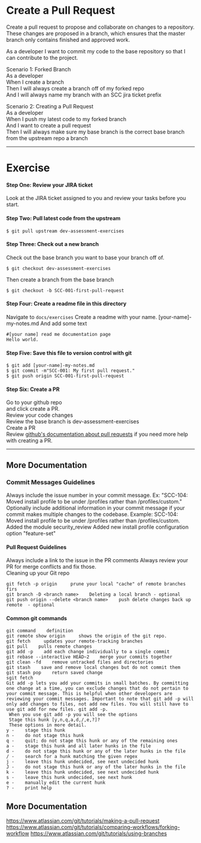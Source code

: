 # Create a Pull Request 
Create a pull request to propose and collaborate on changes to a repository. 
These changes are proposed in a branch, which ensures that the master branch only contains finished and approved work.

As a developer I want to commit my code to the base repository so that I can contribute to the project. 

Scenario 1: Forked Branch \
As a developer \
When I create a branch \
Then I will always create a branch off of my forked repo \
And I will always name my branch with an SCC jira ticket prefix

Scenario 2: Creating a Pull Request \
As a developer \
When I push my latest code to my forked branch \
And I want to create a pull request \
Then I will always make sure my base branch is the correct base branch from the upstream repo a branch

--- 

# Exercise 

#### Step One: Review your JIRA ticket
Look at the JIRA ticket assigned to you and review your tasks before you start. 

#### Step Two: Pull latest code from the upstream 
```
$ git pull upstream dev-assessment-exercises
```

#### Step Three: Check out a new branch 
Check out the base branch you want to base your branch off of. 
```
$ git checkout dev-assessment-exercises
```
Then create a branch from the base branch
```
$ git checkout -b SCC-001-first-pull-request
```

#### Step Four: Create a readme file in this directory 
Navigate to `docs/exercises`
Create a readme with your name. [your-name]-my-notes.md
And add some text 
```
#[your name] read me documentation page 
Hello world. 
```

#### Step Five: Save this file to version control with git 
```
$ git add [your-name]-my-notes.md
$ git commit -m"SCC-001: My first pull request."
$ git push origin SCC-001-first-pull-request
``` 

#### Step Six: Create a PR
Go to your github repo \
and click create a PR. \
Review your code changes \
Review the base branch is dev-assessment-exercises \
Create a PR \
Review [github's documentation about pull requests](https://help.github.com/en/github/collaborating-with-issues-and-pull-requests/creating-a-pull-request-from-a-fork) if you need more help with creating a PR.

--- 

## More Documentation 
### Commit Messages Guidelines
Always include the issue number in your commit message. Ex: "SCC-104: Moved install profile to be under /profiles rather than /profiles/custom." \
Optionally include additional information in your commit message if your commit makes multiple changes to the codebase. Example: SCC-104: Moved install profile to be under /profiles rather than /profiles/custom. Added the module security_review Added new install profile configuration option "feature-set"

#### Pull Request Guidelines
Always include a link to the issue  in the PR comments Always review your PR for merge conflicts and fix those. \
Cleaning up your Git repo
```
git fetch -p origin     prune your local "cache" of remote branches firs
git branch -D <branch name>    Deleting a local branch - optional
git push origin --delete <branch name>    push delete changes back up remote  - optional
```

#### Common git commands
```
git command    definition
git remote show origin     shows the origin of the git repo. 
git fetch     updates your remote-tracking branches
git pull    pulls remote changes
git add -p    add each change individually to a single commit
git rebase --interactive HEAD~2    merge your commits together
git clean -fd    remove untracked files and directories
git stash    save and remove local changes but do not commit them
git stash pop    return saved change
sgit fetch
Git add -p lets you add your commits in small batches. By committing one change at a time, you can exclude changes that do not pertain to your commit message. This is helpful when other developers are reviewing your commit messages. Important to note that git add -p will only add changes to files, not add new files. You will still have to use git add for new files. git add -p.
 When you use git add -p you will see the options
 Stage this hunk [y,n,q,a,d,/,e,?]?
 These options in more detail.
y -    stage this hunk
n -    do not stage this hunk
q -    quit; do not stage this hunk or any of the remaining ones
a -    stage this hunk and all later hunks in the file
d -    do not stage this hunk or any of the later hunks in the file
/ -    search for a hunk matching the given regex
j -    leave this hunk undecided, see next undecided hunk
J -    do not stage this hunk or any of the later hunks in the file
k -    leave this hunk undecided, see next undecided hunk
s -    leave this hunk undecided, see next hunk
e -    manually edit the current hunk
? -    print help
```



## More Documentation 
https://www.atlassian.com/git/tutorials/making-a-pull-request
https://www.atlassian.com/git/tutorials/comparing-workflows/forking-workflow
https://www.atlassian.com/git/tutorials/using-branches
